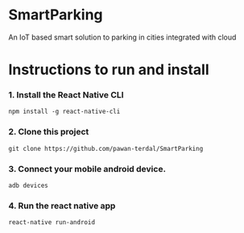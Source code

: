 # SmartParking
An IoT based smart solution to parking in cities integrated with cloud

# Instructions to run and install
### 1. Install the React Native CLI
    npm install -g react-native-cli
    
### 2. Clone this project
    git clone https://github.com/pawan-terdal/SmartParking
    
### 3. Connect your mobile android device.
    adb devices
    
### 4. Run the react native app
    react-native run-android
    

